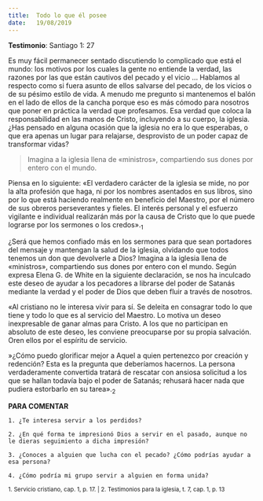 ```yaml
---
title:  Todo lo que él posee
date:   19/08/2019
---
```


**Testimonio**: Santiago 1: 27 

Es muy fácil permanecer sentado discutiendo lo complicado que está el mundo: los motivos por los cuales la gente no entiende la verdad, las razones por las que están cautivos del pecado y el vicio ... Hablamos al respecto como si fuera asunto de ellos salvarse del pecado, de los vicios o de su pésimo estilo de vida. A menudo me pregunto si mantenemos el balón en el lado de ellos de la cancha porque eso es más cómodo para nosotros que poner en práctica la verdad que profesamos. Esa verdad que coloca la responsabilidad en las manos de Cristo, incluyendo a su cuerpo, la iglesia. ¿Has pensado en alguna ocasión que la iglesia no era lo que esperabas, o que era apenas un lugar para relajarse, desprovisto de un poder capaz de transformar vidas? 

> Imagina a la iglesia llena de «ministros», compartiendo sus dones por entero con el mundo. 

Piensa en lo siguiente: «El verdadero carácter de la iglesia se mide, no por la alta profesión que haga, ni por los nombres asentados en sus libros, sino por lo que está haciendo realmente en beneficio del Maestro, por el número de sus obreros perseverantes y fieles. El interés personal y el esfuerzo vigilante e individual realizarán más por la causa de Cristo que lo que puede lograrse por los sermones o los credos».<sub>1</sub>

¿Será que hemos confiado más en los sermones para que sean portadores del mensaje y mantengan la salud de la iglesia, olvidando que todos tenemos un don que devolverle a Dios? Imagina a la iglesia llena de «ministros», compartiendo sus dones por entero con el mundo. Según expresa Elena G. de White en la siguiente declaración, se nos ha inculcado este deseo de ayudar a los pecadores a librarse del poder de Satanás mediante la verdad y el poder de Dios que deben fluir a través de nosotros. 

«Al cristiano no le interesa vivir para sí. Se deleita en consagrar todo lo que tiene y todo lo que es al servicio del Maestro. Lo motiva un deseo inexpresable de ganar almas para Cristo. A los que no participan en absoluto de este deseo, les conviene preocuparse por su propia salvación. Oren ellos por el espíritu de servicio. 

»¿Cómo puedo glorificar mejor a Aquel a quien pertenezco por creación y redención? Esta es la pregunta que deberíamos hacernos. La persona verdaderamente convertida tratará de rescatar con ansiosa solicitud a los que se hallan todavía bajo el poder de Satanás; rehusará hacer nada que pudiera estorbarlo en su tarea».<sub>2</sub>

**PARA COMENTAR** 

`1. ¿Te interesa servir a los perdidos?`

`2. ¿En qué forma te impresionó Dios a servir en el pasado, aunque no le dieras seguimiento a dicha impresión?`

`3. ¿Conoces a alguien que lucha con el pecado? ¿Cómo podrías ayudar a esa persona?`

`4. ¿Cómo podría mi grupo servir a alguien en forma unida?`

<sub>1. Servicio cristiano, cap. 1, p. 17. | 2. Testimonios para la iglesia, t. 7, cap. 1, p. 13</sub>
